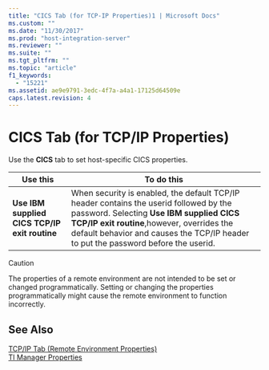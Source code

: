 ```yaml
---
title: "CICS Tab (for TCP-IP Properties)1 | Microsoft Docs"
ms.custom: ""
ms.date: "11/30/2017"
ms.prod: "host-integration-server"
ms.reviewer: ""
ms.suite: ""
ms.tgt_pltfrm: ""
ms.topic: "article"
f1_keywords: 
  - "15221"
ms.assetid: ae9e9791-3edc-4f7a-a4a1-17125d64509e
caps.latest.revision: 4
---
```

# CICS Tab (for TCP/IP Properties)
Use the **CICS** tab to set host-specific CICS properties.  
  
|Use this|To do this|  
|--------------|----------------|  
|**Use IBM supplied CICS TCP/IP exit routine**|When security is enabled, the default TCP/IP header contains the userid followed by the password. Selecting **Use IBM supplied CICS TCP/IP exit routine**,however, overrides the default behavior and causes the TCP/IP header to put the password before the userid.|  
  
> [!CAUTION]
>  The properties of a remote environment are not intended to be set or changed programmatically. Setting or changing the properties programmatically might cause the remote environment to function incorrectly.  
  
## See Also  
 [TCP/IP Tab (Remote Environment Properties)](../core/tcp-ip-tab-remote-environment-properties-1.md)   
 [TI Manager Properties](../core/ti-manager-properties1.md)